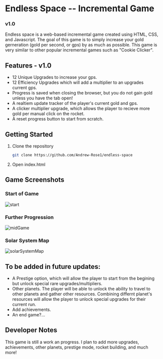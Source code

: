 # Endless Space -- Incremental Game
### v1.0
Endless space is a web-based incremental game created using HTML, CSS, and Javascript. The goal of this game is to simply increase your gold gerneration (gold per second, or gps) by as much as possible. This game is very similar to other popular incremental games such as "Cookie Clicker".

## Features - v1.0
- 12 Unique Upgrades to increase your gps.
- 12 Efficiency Upgrades which will add a multiplier to an upgrades current gps.
- Progress is saved when closing the browser, but you do not gain gold unless you have the tab open!
- A realtiem update tracker of the player's current gold and gps.
- A clicker multiplier upgrade, which allows the player to recieve more gold per manual click on the rocket.
- A reset progress button to start from scratch.

## Getting Started

1. Clone the repository

     ```sh
    git clone https://github.com/Andrew-Rose1/endless-space
    ```

3. Open index.html


## Game Screenshots

### Start of Game
![start](https://user-images.githubusercontent.com/55816533/137613544-dfe10cd9-f721-4f2e-90dc-efa609427b02.JPG)

### Further Progression
![midGame](https://user-images.githubusercontent.com/55816533/137613547-341ed312-265d-4779-a984-91f5fdf6f93b.JPG)

### Solar System Map
![solarSystemMap](https://user-images.githubusercontent.com/55816533/137613549-ac0a7dff-1a92-464c-8874-900f68c8591e.JPG)

## To be added in future updates:
- A Prestige option, which will allow the player to start from the begining but unlock special rare upgrades/multipliers.
- Other planets. The player will be able to unlock the ability to travel to other planets and gather other resources. Combining differnt planet's resources will allow the player to unlock special upgrades for their current run.
- Add achievements.
- An end game?...

## Developer Notes
This game is still a work an progress. I plan to add more upgrades, achievements, other planets, prestige mode, rocket building, and much more!
